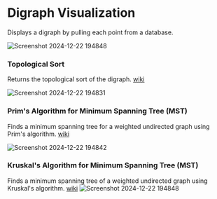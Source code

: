 # Digraph Visualization
Displays a digraph by pulling each point from a database.

![Screenshot 2024-12-22 194848](https://github.com/user-attachments/assets/8dcf458e-acaa-4ac2-90b8-bf9fcc383f07)

### Topological Sort
Returns the topological sort of the digraph. [wiki](https://en.wikipedia.org/wiki/Topological_sorting)

![Screenshot 2024-12-22 194831](https://github.com/user-attachments/assets/1d25132f-8fce-48e4-a183-22b80e24bff8)

### Prim's Algorithm for Minimum Spanning Tree (MST) 
Finds a minimum spanning tree for a weighted undirected graph using Prim's algorithm. [wiki](https://en.wikipedia.org/wiki/Prim%27s_algorithm)

![Screenshot 2024-12-22 194842](https://github.com/user-attachments/assets/118cfe29-4ea3-487b-8ea7-5ce7f23f0101)

### Kruskal's Algorithm for Minimum Spanning Tree (MST)
Finds a minimum spanning tree of a weighted undirected graph using Kruskal's algorithm. [wiki](https://en.wikipedia.org/wiki/Kruskal%27s_algorithm)
![Screenshot 2024-12-22 194848](https://github.com/user-attachments/assets/f479ae03-1534-47ef-98c6-3388e86fd52c)
